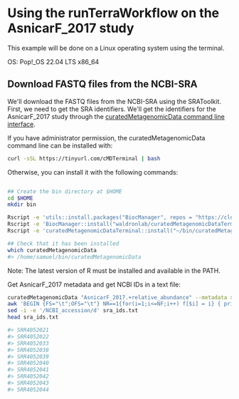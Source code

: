 # Using the runTerraWorkflow on the AsnicarF_2017 study

This example will be done on a Linux operating system using the
terminal.

OS: Pop!_OS 22.04 LTS x86_64

## Download FASTQ files from the NCBI-SRA

We'll download the FASTQ files from the NCBI-SRA using the SRAToolkit. First,
we need to get the SRA identifiers. We'll get the identifiers for the 
AsnicarF_2017 study through the 
[curatedMetagenomicData command line interface](https://github.com/waldronlab/curatedMetagenomicDataTerminal).

If you have administrator permission, the curatedMetagenomicData command line 
can be installed with:

```bash
curl -sSL https://tinyurl.com/cMDTerminal | bash
```

Otherwise, you can install it with the following commands: 

```bash

## Create the bin directory at $HOME
cd $HOME
mkdir bin

Rscript -e 'utils::install.packages("BiocManager", repos = "https://cloud.r-project.org/")'
Rscript -e 'BiocManager::install("waldronlab/curatedMetagenomicDataTerminal")'
Rscript -e 'curatedMetagenomicDataTerminal::install("~/bin/curatedMetagenomicData")'

## Check that it has been installed
which curatedMetagenomicData
#> /home/samuel/bin/curatedMetagenomicData
```

Note: The latest version of R must be installed and available in the PATH.

Get AsnicarF_2017 metadata and get NCBI IDs in a text file:

```bash
curatedMetagenomicData "AsnicarF_2017.+relative_abundance" --metadata > AsnicarF_2017_metadata.tsv
awk 'BEGIN {FS="\t";OFS="\t"} NR==1{for(i=1;i<=NF;i++) f[$i] = i} { print $(f["NCBI_accession"]) }' AsnicarF_2017_metadata.tsv > sra_ids.txt
sed -i -e '/NCBI_accession/d' sra_ids.txt
head sra_ids.txt

#> SRR4052021
#> SRR4052022
#> SRR4052033
#> SRR4052038
#> SRR4052039
#> SRR4052040
#> SRR4052041
#> SRR4052042
#> SRR4052043
#> SRR4052044
```



